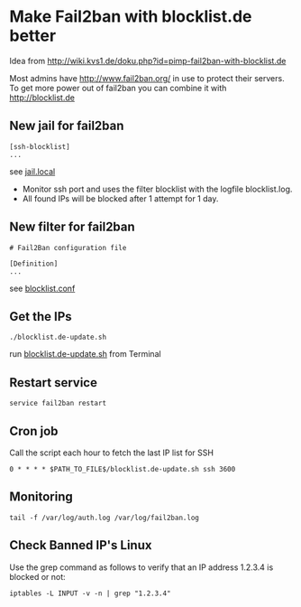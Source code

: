 # Make Fail2ban with blocklist.de better
Idea from http://wiki.kvs1.de/doku.php?id=pimp-fail2ban-with-blocklist.de


Most admins have http://www.fail2ban.org/ in use to protect their servers.
To get more power out of fail2ban you can combine it with http://blocklist.de

## New jail for fail2ban
```
[ssh-blocklist]
...
```
see [jail.local](jail.local)
* Monitor ssh port and uses the filter blocklist with the logfile blocklist.log.
* All found IPs will be blocked after 1 attempt for 1 day.


## New filter for fail2ban
```
# Fail2Ban configuration file
 
[Definition]
...
```
see [blocklist.conf](blocklist.conf)

## Get the IPs
```
./blocklist.de-update.sh
```
run [blocklist.de-update.sh](blocklist.de-update.sh) from Terminal

## Restart service
```
service fail2ban restart
```

## Cron job
Call the script each hour to fetch the last IP list for SSH
```
0 * * * * $PATH_TO_FILE$/blocklist.de-update.sh ssh 3600
```

## Monitoring
```
tail -f /var/log/auth.log /var/log/fail2ban.log
```

## Check Banned IP's Linux
Use the grep command as follows to verify that an IP address 1.2.3.4 is blocked or not:
```
iptables -L INPUT -v -n | grep "1.2.3.4"
```
